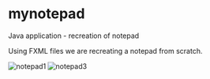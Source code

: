 # mynotepad
Java application - recreation of notepad

Using FXML files we are recreating a notepad from scratch.


![notepad1](https://github.com/dguncevic/mynotepad/assets/132295836/9bf03c4b-f95d-49ef-9f38-ddedd382dfd7)
![notepad3](https://github.com/dguncevic/mynotepad/assets/132295836/79de2482-b8f3-4a47-85d7-aeb15ba9fea3)
